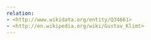 ```yaml
---
relation:
- <http://www.wikidata.org/entity/Q34661>
- <http://en.wikipedia.org/wiki/Gustav_Klimt>
---
```

